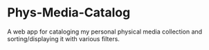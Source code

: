 # Phys-Media-Catalog
A web app for cataloging my personal physical media collection and sorting/displaying it with various filters.
